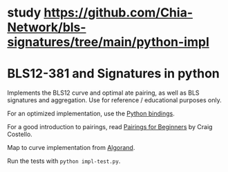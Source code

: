 # study https://github.com/Chia-Network/bls-signatures/tree/main/python-impl










# BLS12-381 and Signatures in python

Implements the BLS12 curve and optimal ate pairing, as well
as BLS signatures and aggregation. Use for reference / educational purposes only.

For an optimized implementation, use the [Python bindings](https://github.com/Chia-Network/bls-signatures/tree/main/python-bindings).

For a good introduction to pairings, read [Pairings for Beginners](http://www.craigcostello.com.au/pairings/PairingsForBeginners.pdf) by Craig Costello.

Map to curve implementation from [Algorand](https://github.com/algorand/bls_sigs_ref/).

Run the tests with `python impl-test.py`.
